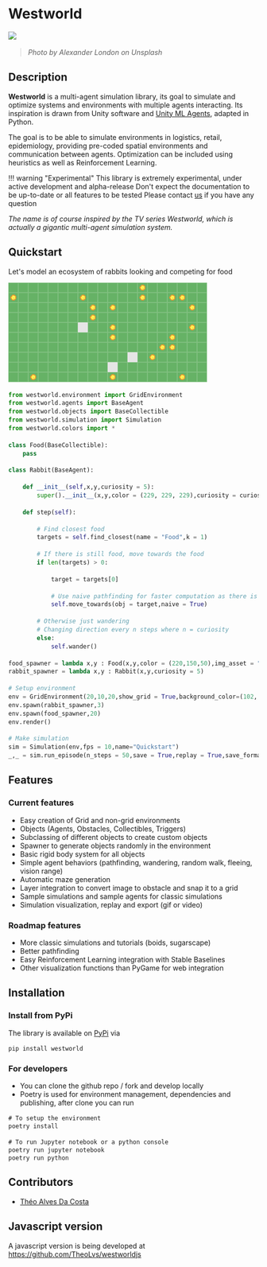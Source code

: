 # Westworld
![](./img/cover_hq_westworld1.jpg)
> *Photo by Alexander London on Unsplash*

## Description
**Westworld** is a multi-agent simulation library, its goal to simulate and optimize systems and environments with multiple agents interacting. Its inspiration is drawn from Unity software and [Unity ML Agents](https://github.com/Unity-Technologies/ml-agents), adapted in Python. 

The goal is to be able to simulate environments in logistics, retail, epidemiology, providing pre-coded spatial environments and communication between agents. Optimization can be included using heuristics as well as Reinforcement Learning.

!!! warning "Experimental"
    This library is extremely experimental, under active development and alpha-release
    Don't expect the documentation to be up-to-date or all features to be tested
    Please contact [us](mailto:theo.alves.da.costa@gmail.com) if you have any question

*The name is of course inspired by the TV series Westworld, which is actually a gigantic multi-agent simulation system.*


## Quickstart
Let's model an ecosystem of rabbits looking and competing for food

![](./tutorials/img/Quickstart_1631837803.gif)

```python
from westworld.environment import GridEnvironment
from westworld.agents import BaseAgent
from westworld.objects import BaseCollectible
from westworld.simulation import Simulation
from westworld.colors import *

class Food(BaseCollectible):
    pass

class Rabbit(BaseAgent):
    
    def __init__(self,x,y,curiosity = 5):
        super().__init__(x,y,color = (229, 229, 229),curiosity = curiosity)
    
    def step(self):
        
        # Find closest food
        targets = self.find_closest(name = "Food",k = 1)
        
        # If there is still food, move towards the food
        if len(targets) > 0:
            
            target = targets[0]
            
            # Use naive pathfinding for faster computation as there is no obstacle
            self.move_towards(obj = target,naive = True)
            
        # Otherwise just wandering
        # Changing direction every n steps where n = curiosity
        else:
            self.wander()

food_spawner = lambda x,y : Food(x,y,color = (220,150,50),img_asset = "ball")
rabbit_spawner = lambda x,y : Rabbit(x,y,curiosity = 5)

# Setup environment
env = GridEnvironment(20,10,20,show_grid = True,background_color=(102, 178, 102),grid_color=(127, 191, 127),toroidal=True)
env.spawn(rabbit_spawner,3)
env.spawn(food_spawner,20)
env.render()

# Make simulation
sim = Simulation(env,fps = 10,name="Quickstart")
_,_ = sim.run_episode(n_steps = 50,save = True,replay = True,save_format="gif",)
```

## Features
### Current features
- Easy creation of Grid and non-grid environments
- Objects (Agents, Obstacles, Collectibles, Triggers)
- Subclassing of different objects to create custom objects
- Spawner to generate objects randomly in the environment
- Basic rigid body system for all objects
- Simple agent behaviors (pathfinding, wandering, random walk, fleeing, vision range)
- Automatic maze generation
- Layer integration to convert image to obstacle and snap it to a grid
- Sample simulations and sample agents for classic simulations
- Simulation visualization, replay and export (gif or video)

### Roadmap features
- More classic simulations and tutorials (boids, sugarscape)
- Better pathfinding
- Easy Reinforcement Learning integration with Stable Baselines
- Other visualization functions than PyGame for web integration 


## Installation
### Install from PyPi
The library is available on [PyPi](https://pypi.org/project/westworld/) via 
```
pip install westworld
```

### For developers
- You can clone the github repo / fork and develop locally
- Poetry is used for environment management, dependencies and publishing, after clone you can run 

```
# To setup the environment
poetry install

# To run Jupyter notebook or a python console
poetry run jupyter notebook
poetry run python
```

## Contributors
- [Théo Alves Da Costa](mailto:theo.alves.da.costa@gmail.com)


## Javascript version
A javascript version is being developed at https://github.com/TheoLvs/westworldjs

